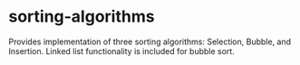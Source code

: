 # sorting-algorithms
Provides implementation of three sorting algorithms: Selection, Bubble, and Insertion. Linked list functionality is included for bubble sort. 

